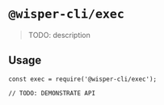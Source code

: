 # `@wisper-cli/exec`

> TODO: description

## Usage

```
const exec = require('@wisper-cli/exec');

// TODO: DEMONSTRATE API
```
